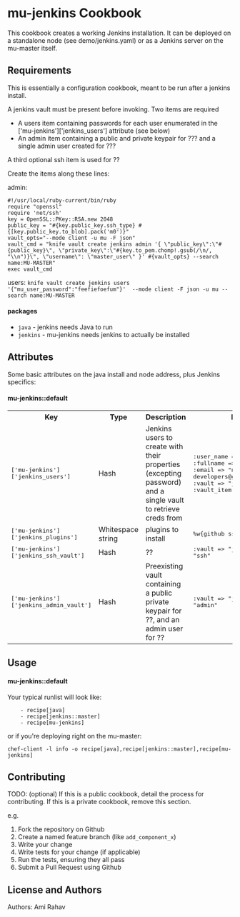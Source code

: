 mu-jenkins Cookbook
===================
This cookbook creates a working Jenkins installation.  It can be deployed on a standalone node (see demo/jenkins.yaml) or as a Jenkins server on the mu-master itself.

Requirements
------------
This is essentially a configuration cookbook, meant to be run after a jenkins install.  

A jenkins vault must be present before invoking.  Two items are required
-  A users item containing passwords for each user enumerated in the ['mu-jenkins']['jenkins_users'] attribute (see below)
-  An admin item containing a public and private keypair for ??? and a single admin user created for ???

A third optional ssh item is used for ??

Create the items along these lines:

admin:
```
#!/usr/local/ruby-current/bin/ruby
require "openssl"
require 'net/ssh'
key = OpenSSL::PKey::RSA.new 2048
public_key = "#{key.public_key.ssh_type} #{[key.public_key.to_blob].pack('m0')}"
vault_opts="--mode client -u mu -F json"
vault_cmd = "knife vault create jenkins admin '{ \"public_key\":\"#{public_key}\", \"private_key\":\"#{key.to_pem.chomp!.gsub(/\n/, "\\n")}\", \"username\": \"master_user\" }' #{vault_opts} --search name:MU-MASTER"
exec vault_cmd
```

users:
```knife vault create jenkins users '{"mu_user_password":"feefiefoefum"}'  --mode client -F json -u mu --search name:MU-MASTER```


#### packages
- `java` - jenkins needs Java to run
- `jenkins` - mu-jenkins needs jenkins to actually be installed

Attributes
----------
Some basic attributes on the java install and node address, plus Jenkins specifics:

#### mu-jenkins::default
<table>
  <tr>
    <th>Key</th>
    <th>Type</th>
    <th>Description</th>
    <th>Default</th>
  </tr>
  <tr>
    <td><tt>['mu-jenkins']['jenkins_users']</tt></td>
    <td>Hash</td>
    <td>Jenkins users to create with their properties (excepting password) and a single vault to retrieve creds from</td>
    <td><tt>:user_name => "mu_user", :fullname => "Mu-Demo-User", :email => "mu-developers@googlegroups.com", :vault => "jenkins", :vault_item => "users"}</tt></td>
  </tr>
  <tr>
    <td><tt>['mu-jenkins']['jenkins_plugins']</tt></td>
    <td>Whitespace string</td>
    <td>plugins to install</td>
    <td><tt>%w{github ssh deploy}</tt></td>
  </tr>
  <tr>
    <td><tt>['mu-jenkins']['jenkins_ssh_vault']</tt></td>
    <td>Hash</td>
    <td>??</td>
    <td><tt>:vault => "jenkins", :item => "ssh"</tt></td>
  </tr>
  <tr>
    <td><tt>['mu-jenkins']['jenkins_admin_vault']</tt></td>
    <td>Hash</td>
    <td>Preexisting vault containing a public private keypair for ??, and an admin user for ??</td>
    <td><tt>:vault => "jenkins", :item => "admin"</tt></td>
  </tr>
</table>

Usage
-----
#### mu-jenkins::default
Your typical runlist will look like:

```    run_list:
    - recipe[java]
    - recipe[jenkins::master]
    - recipe[mu-jenkins]
```

or if you're deploying right on the mu-master:

    chef-client -l info -o recipe[java],recipe[jenkins::master],recipe[mu-jenkins]


Contributing
------------
TODO: (optional) If this is a public cookbook, detail the process for contributing. If this is a private cookbook, remove this section.

e.g.
1. Fork the repository on Github
2. Create a named feature branch (like `add_component_x`)
3. Write your change
4. Write tests for your change (if applicable)
5. Run the tests, ensuring they all pass
6. Submit a Pull Request using Github

License and Authors
-------------------
Authors: Ami Rahav
